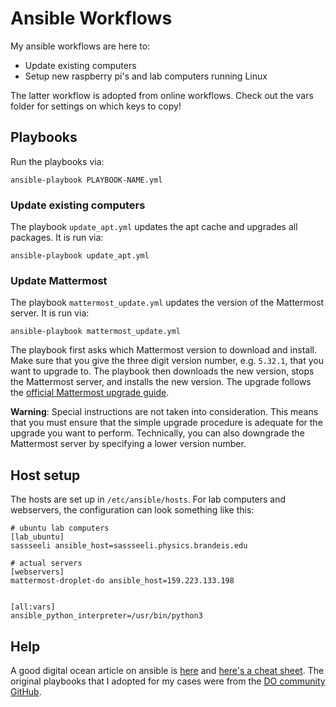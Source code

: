 # Ansible Workflows

My ansible workflows are here to:

 - Update existing computers
 - Setup new raspberry pi's and lab computers running Linux

The latter workflow is adopted from online workflows.
Check out the vars folder for settings on which keys to copy!


## Playbooks

Run the playbooks via:

```
ansible-playbook PLAYBOOK-NAME.yml
```

### Update existing computers

The playbook `update_apt.yml` updates the apt cache and upgrades all packages.
It is run via:

```
ansible-playbook update_apt.yml
```

### Update Mattermost

The playbook `mattermost_update.yml` updates the version of the Mattermost server.
It is run via:

```
ansible-playbook mattermost_update.yml
```

The playbook first asks which Mattermost version to download and install.
Make sure that you give the three digit version number, e.g. `5.32.1`, that you want to upgrade to.
The playbook then downloads the new version, stops the Mattermost server, and installs the new version.
The upgrade follows the [official Mattermost upgrade guide](https://docs.mattermost.com/upgrade/upgrading-mattermost-server.html).

**Warning**: Special instructions are not taken into consideration.
This means that you must ensure that the simple upgrade procedure is adequate for the upgrade you want to perform.
Technically, you can also downgrade the Mattermost server by specifying a lower version number.



## Host setup

The hosts are set up in `/etc/ansible/hosts`.
For lab computers and webservers,
the configuration can look something like this:

```
# ubuntu lab computers
[lab_ubuntu]
sassseeli ansible_host=sassseeli.physics.brandeis.edu

# actual servers
[webservers]
mattermost-droplet-do ansible_host=159.223.133.198


[all:vars]
ansible_python_interpreter=/usr/bin/python3
```


## Help

A good digital ocean article on ansible is 
[here](https://www.digitalocean.com/community/cheatsheets/how-to-use-ansible-cheat-sheet-guide) and 
[here's a cheat sheet](https://intellipaat.com/mediaFiles/2019/03/Ansible-cheat-sheet.pdf).
The original playbooks that I adopted for my cases were from the
[DO community GitHub](https://github.com/do-community/ansible-playbooks).

